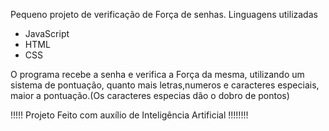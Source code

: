 Pequeno projeto de verificação de Força de senhas.
Linguagens utilizadas
- JavaScript
- HTML
- CSS

O programa recebe a senha e verifica a Força da mesma, utilizando um sistema de pontuação, quanto mais letras,numeros e caracteres especiais, maior a pontuação.(Os caracteres especias dão o dobro de pontos)

!!!!! Projeto Feito com auxílio de Inteligência Artificial !!!!!!!!
